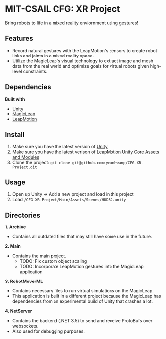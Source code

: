 # MIT-CSAIL CFG: XR Project

Bring robots to life in a mixed reality enviornment using gestures!

## Features
- Record natural gestures with the LeapMotion's sensors to create robot links and joints in a mixed reality space.
- Utilize the MagicLeap's visual technology to extract image and mesh data from the real world and optimize goals for virtual robots given high-level constraints.

## Dependencies
<b>Built with</b>
- [Unity](https://unity.com)
- [MagicLeap](https://magicleap.com)
- [LeapMotion](https://leapmotion.com)

## Install
1. Make sure you have the latest version of [Unity](https://unity3d.com/get-unity/update)
2. Make sure you have the latest verison of [LeapMotion Unity Core Assets and Modules](https://developer.leapmotion.com/unity#5436356)
3. Clone the project: `git clone git@github.com:yeonhwanp/CFG-XR-Project.git`

## Usage
1. Open up Unity -> Add a new project and load in this project
2. Load `/CFG-XR-Project/Main/Assets/Scenes/HUD3D.unity`

## Directories
**1. Archive**
- Contains all outdated files that may still have some use in the future.

**2. Main**
- Contains the main project.
	- TODO: Fix custom object scaling
	- TODO: Incorporate LeapMotion gestures into the MagicLeap application

**3. RobotMoverML**
- Contains necessary files to run virtual simulations on the MagicLeap.
- This application is built in a different project because the MagicLeap has dependencies from an experimental build of Unity that crashes a lot.

**4. NetServer**
- Contains the backend (.NET 3.5) to send and receive ProtoBufs over websockets.
- Also used for debugging purposes.


